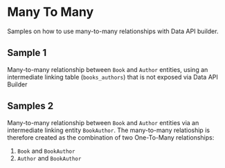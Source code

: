 # Many To Many

Samples on how to use many-to-many relationships with Data API builder.

## Sample 1

Many-to-many relationship between `Book` and `Author` entities, using an intermediate linking table (`books_authors`) that is not exposed via Data API Builder

## Samples 2

Many-to-many relationship between `Book` and `Author` entities via an intermediate linking entity `BookAuthor`. The many-to-many relatioship is therefore created as the combination of two One-To-Many relationships: 

1. `Book` and `BookAuthor`
2. `Author` and `BookAuthor` 

